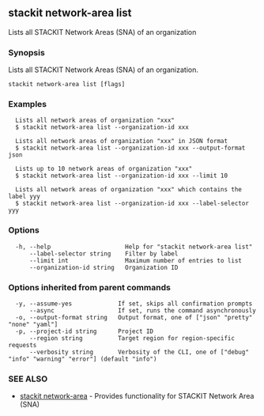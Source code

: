 ## stackit network-area list

Lists all STACKIT Network Areas (SNA) of an organization

### Synopsis

Lists all STACKIT Network Areas (SNA) of an organization.

```
stackit network-area list [flags]
```

### Examples

```
  Lists all network areas of organization "xxx"
  $ stackit network-area list --organization-id xxx

  Lists all network areas of organization "xxx" in JSON format
  $ stackit network-area list --organization-id xxx --output-format json

  Lists up to 10 network areas of organization "xxx"
  $ stackit network-area list --organization-id xxx --limit 10

  Lists all network areas of organization "xxx" which contains the label yyy
  $ stackit network-area list --organization-id xxx --label-selector yyy
```

### Options

```
  -h, --help                     Help for "stackit network-area list"
      --label-selector string    Filter by label
      --limit int                Maximum number of entries to list
      --organization-id string   Organization ID
```

### Options inherited from parent commands

```
  -y, --assume-yes             If set, skips all confirmation prompts
      --async                  If set, runs the command asynchronously
  -o, --output-format string   Output format, one of ["json" "pretty" "none" "yaml"]
  -p, --project-id string      Project ID
      --region string          Target region for region-specific requests
      --verbosity string       Verbosity of the CLI, one of ["debug" "info" "warning" "error"] (default "info")
```

### SEE ALSO

* [stackit network-area](./stackit_network-area.md)	 - Provides functionality for STACKIT Network Area (SNA)

